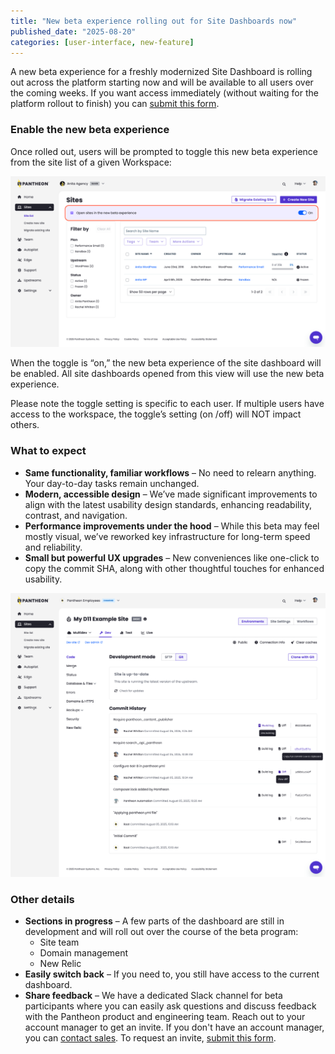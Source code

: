 ```yaml
---
title: "New beta experience rolling out for Site Dashboards now"
published_date: "2025-08-20"
categories: [user-interface, new-feature]
---
```

A new beta experience for a freshly modernized Site Dashboard is rolling out across the platform starting now and will be available to all users over the coming weeks. If you want access immediately (without waiting for the platform rollout to finish) you can [submit this form](https://forms.gle/jzERvoCUzD7U7iqs7). 

### Enable the new beta experience 

Once rolled out, users will be prompted to toggle this new beta experience from the site list of a given Workspace:  

![Shows a site list for a professional workspace, with a banner at the top to toggle the new beta experienec off/on for site dashboards](../images/release-notes/toggle-beta-dash-banner.png)

When the toggle is “on,” the new beta experience of the site dashboard will be enabled. All site dashboards opened from this view will use the new beta experience.

<Alert title="Note" type="info">

Please note the toggle setting is specific to each user. If multiple users have access to the workspace, the toggle’s setting (on /off) will NOT impact others. 

</Alert>

### What to expect 

* **Same functionality, familiar workflows** – No need to relearn anything. Your day-to-day tasks remain unchanged.
* **Modern, accessible design** – We’ve made significant improvements to align with the latest usability design standards, enhancing readability, contrast, and navigation.
* **Performance improvements under the hood** – While this beta may feel mostly visual, we’ve reworked key infrastructure for long-term speed and reliability.
* **Small but powerful UX upgrades** – New conveniences like one-click to copy the commit SHA, along with other thoughtful touches for enhanced usability.

![Shows a preview of the new/fresh commit log](../images/release-notes/full-context-commit-history.png)


### Other details
* **Sections in progress** – A few parts of the dashboard are still in development and will roll out over the course of the beta program:
  * Site team
  * Domain management
  * New Relic 
* **Easily switch back** – If you need to, you still have access to the current dashboard.
* **Share feedback** – We have a dedicated Slack channel for beta participants where you can easily ask questions and discuss feedback with the Pantheon product and engineering team. Reach out to your account manager to get an invite. If you don't have an account manager, you can [contact sales](https://pantheon.io/contact-us). To request an invite, [submit this form](https://forms.gle/jzERvoCUzD7U7iqs7).




